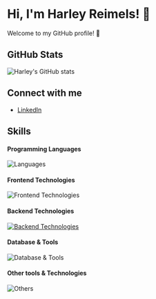 # Hi, I'm Harley Reimels! 👋

Welcome to my GitHub profile! 🌟

## GitHub Stats
![Harley's GitHub stats](https://github-readme-stats.vercel.app/api?username=harleyreimels&show_icons=true&theme=cobalt)

## Connect with me
- [LinkedIn](https://www.linkedin.com/in/harley-reimels)

## Skills

#### Programming Languages
![Languages](https://skillicons.dev/icons?i=python,cpp,js,java)

#### Frontend Technologies
![Frontend Technologies](https://skillicons.dev/icons?i=html,css,bootstrap)

#### Backend Technologies
[![Backend Technologies](https://skillicons.dev/icons?i=flask&perline=3)](https://skillicons.dev)

#### Database & Tools
![Database & Tools](https://skillicons.dev/icons?i=postgres,mongodb,jira)

#### Other tools & Technologies
![Others](https://skillicons.dev/icons?i=git,github,markdown,vscode)
